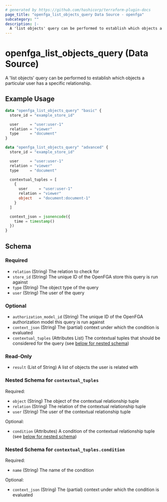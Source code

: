 ```yaml
---
# generated by https://github.com/hashicorp/terraform-plugin-docs
page_title: "openfga_list_objects_query Data Source - openfga"
subcategory: ""
description: |-
  A 'list objects' query can be performed to establish which objects a particular user has a specific relationship.
---
```


# openfga_list_objects_query (Data Source)

A 'list objects' query can be performed to establish which objects a particular user has a specific relationship.

## Example Usage

```terraform
data "openfga_list_objects_query" "basic" {
  store_id = "example_store_id"

  user     = "user:user-1"
  relation = "viewer"
  type     = "document"
}

data "openfga_list_objects_query" "advanced" {
  store_id = "example_store_id"

  user     = "user:user-1"
  relation = "viewer"
  type     = "document"

  contextual_tuples = [
    {
      user     = "user:user-1"
      relation = "viewer"
      object   = "document:document-1"
    }
  ]

  context_json = jsonencode({
    time = timestamp()
  })
}
```

<!-- schema generated by tfplugindocs -->
## Schema

### Required

- `relation` (String) The relation to check for
- `store_id` (String) The unique ID of the OpenFGA store this query is run against
- `type` (String) The object type of the query
- `user` (String) The user of the query

### Optional

- `authorization_model_id` (String) The unique ID of the OpenFGA authorization model this query is run against
- `context_json` (String) The (partial) context under which the condition is evaluated
- `contextual_tuples` (Attributes List) The contextual tuples that should be considered for the query (see [below for nested schema](#nestedatt--contextual_tuples))

### Read-Only

- `result` (List of String) A list of objects the user is related with

<a id="nestedatt--contextual_tuples"></a>
### Nested Schema for `contextual_tuples`

Required:

- `object` (String) The object of the contextual relationship tuple
- `relation` (String) The relation of the contextual relationship tuple
- `user` (String) The user of the contextual relationship tuple

Optional:

- `condition` (Attributes) A condition of the contextual relationship tuple (see [below for nested schema](#nestedatt--contextual_tuples--condition))

<a id="nestedatt--contextual_tuples--condition"></a>
### Nested Schema for `contextual_tuples.condition`

Required:

- `name` (String) The name of the condition

Optional:

- `context_json` (String) The (partial) context under which the condition is evaluated
